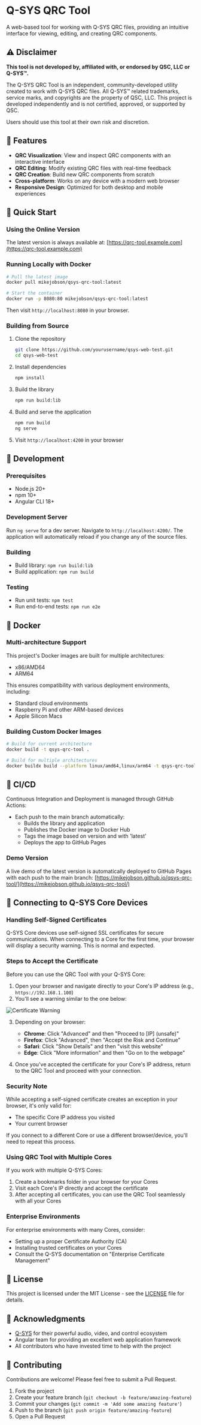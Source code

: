 # Q-SYS QRC Tool

A web-based tool for working with Q-SYS QRC files, providing an intuitive interface for viewing, editing, and creating QRC components.

## ⚠️ Disclaimer

**This tool is not developed by, affiliated with, or endorsed by QSC, LLC or Q-SYS™.**

The Q-SYS QRC Tool is an independent, community-developed utility created to work with Q-SYS QRC files. All Q-SYS™ related trademarks, service marks, and copyrights are the property of QSC, LLC. This project is developed independently and is not certified, approved, or supported by QSC.

Users should use this tool at their own risk and discretion.

## 🌟 Features

- **QRC Visualization**: View and inspect QRC components with an interactive interface
- **QRC Editing**: Modify existing QRC files with real-time feedback
- **QRC Creation**: Build new QRC components from scratch
- **Cross-platform**: Works on any device with a modern web browser
- **Responsive Design**: Optimized for both desktop and mobile experiences

## 🚀 Quick Start

### Using the Online Version

The latest version is always available at: [https://qrc-tool.example.com](https://qrc-tool.example.com)

### Running Locally with Docker

```bash
# Pull the latest image
docker pull mikejobson/qsys-qrc-tool:latest

# Start the container
docker run -p 8080:80 mikejobson/qsys-qrc-tool:latest
```

Then visit `http://localhost:8080` in your browser.

### Building from Source

1. Clone the repository

   ```bash
   git clone https://github.com/yourusername/qsys-web-test.git
   cd qsys-web-test
   ```

2. Install dependencies

   ```bash
   npm install
   ```

3. Build the library

   ```bash
   npm run build:lib
   ```

4. Build and serve the application

   ```bash
   npm run build
   ng serve
   ```

5. Visit `http://localhost:4200` in your browser

## 🧰 Development

### Prerequisites

- Node.js 20+
- npm 10+
- Angular CLI 18+

### Development Server

Run `ng serve` for a dev server. Navigate to `http://localhost:4200/`. The application will automatically reload if you change any of the source files.

### Building

- Build library: `npm run build:lib`
- Build application: `npm run build`

### Testing

- Run unit tests: `npm test`
- Run end-to-end tests: `npm run e2e`

## 🐳 Docker

### Multi-architecture Support

This project's Docker images are built for multiple architectures:

- x86/AMD64
- ARM64

This ensures compatibility with various deployment environments, including:

- Standard cloud environments
- Raspberry Pi and other ARM-based devices
- Apple Silicon Macs

### Building Custom Docker Images

```bash
# Build for current architecture
docker build -t qsys-qrc-tool .

# Build for multiple architectures
docker buildx build --platform linux/amd64,linux/arm64 -t qsys-qrc-tool --push .
```

## 🔄 CI/CD

Continuous Integration and Deployment is managed through GitHub Actions:

- Each push to the main branch automatically:
  - Builds the library and application
  - Publishes the Docker image to Docker Hub
  - Tags the image based on version and with 'latest'
  - Deploys the app to GitHub Pages

### Demo Version

A live demo of the latest version is automatically deployed to GitHub Pages with each push to the main branch:
[https://mikejobson.github.io/qsys-qrc-tool/](https://mikejobson.github.io/qsys-qrc-tool/)

## 🔌 Connecting to Q-SYS Core Devices

### Handling Self-Signed Certificates

Q-SYS Core devices use self-signed SSL certificates for secure communications. When connecting to a Core for the first time, your browser will display a security warning. This is normal and expected.

### Steps to Accept the Certificate

Before you can use the QRC Tool with your Q-SYS Core:

1. Open your browser and navigate directly to your Core's IP address (e.g., `https://192.168.1.100`)
2. You'll see a warning similar to the one below:

![Certificate Warning](docs/images/certificate-warning.jpg)

3. Depending on your browser:

   - **Chrome**: Click "Advanced" and then "Proceed to [IP] (unsafe)"
   - **Firefox**: Click "Advanced", then "Accept the Risk and Continue"
   - **Safari**: Click "Show Details" and then "visit this website"
   - **Edge**: Click "More information" and then "Go on to the webpage"

4. Once you've accepted the certificate for your Core's IP address, return to the QRC Tool and proceed with your connection.

### Security Note

While accepting a self-signed certificate creates an exception in your browser, it's only valid for:

- The specific Core IP address you visited
- Your current browser

If you connect to a different Core or use a different browser/device, you'll need to repeat this process.

### Using QRC Tool with Multiple Cores

If you work with multiple Q-SYS Cores:

1. Create a bookmarks folder in your browser for your Cores
2. Visit each Core's IP directly and accept the certificate
3. After accepting all certificates, you can use the QRC Tool seamlessly with all your Cores

### Enterprise Environments

For enterprise environments with many Cores, consider:

- Setting up a proper Certificate Authority (CA)
- Installing trusted certificates on your Cores
- Consult the Q-SYS documentation on "Enterprise Certificate Management"

## 📄 License

This project is licensed under the MIT License - see the [LICENSE](LICENSE) file for details.

## 🙏 Acknowledgments

- [Q-SYS](https://www.qsys.com/) for their powerful audio, video, and control ecosystem
- Angular team for providing an excellent web application framework
- All contributors who have invested time to help with the project

## 👥 Contributing

Contributions are welcome! Please feel free to submit a Pull Request.

1. Fork the project
2. Create your feature branch (`git checkout -b feature/amazing-feature`)
3. Commit your changes (`git commit -m 'Add some amazing feature'`)
4. Push to the branch (`git push origin feature/amazing-feature`)
5. Open a Pull Request
